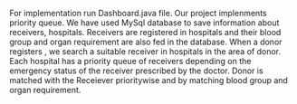 For implementation run Dashboard.java file.
Our project implenments priority queue.
We have used MySql database to save information about receivers, hospitals.
Receivers are registered in hospitals and their blood group and organ requirement are also fed in the database.
When a donor registers , we search a suitable receiver in hospitals in the area of donor.
Each hospital has a priority queue of receivers depending on the emergency status of the receiver prescribed by the doctor.
Donor is matched with the Receiever prioritywise and by matching blood group and organ requirement.
